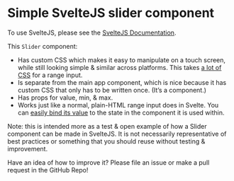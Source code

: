 # Simple SvelteJS slider component

To use SvelteJS, please see the [SvelteJS Documentation](https://svelte.dev/).

<p>
    This <code>Slider</code> component:
</p>
<ul>
    <li>Has custom CSS which makes it easy to manipulate on a touch screen, while still looking simple & similar across platforms. This takes <a href="https://css-tricks.com/styling-cross-browser-compatible-range-inputs-css/">a lot of CSS</a> for a range input.</li>
    <li>Is separate from the main app component, which is nice because it has custom CSS that only has to be written once. (It’s a component.)</li>
    <li>Has props for value, min, & max.</li>
    <li>Works just like a normal, plain-HTML range input does in Svelte. You can <a href="https://svelte.dev/tutorial/numeric-inputs">easily bind its value</a> to the state in the component it is used within.</li>
</ul>
<p>Note: this is intended more as a test & open example of how a Slider component can be made in SvelteJS. It is not necessarily representative of best practices or something that you should reuse without testing & improvement.</p>
<p>Have an idea of how to improve it? Please file an issue or make a pull request in the GitHub Repo!</p>